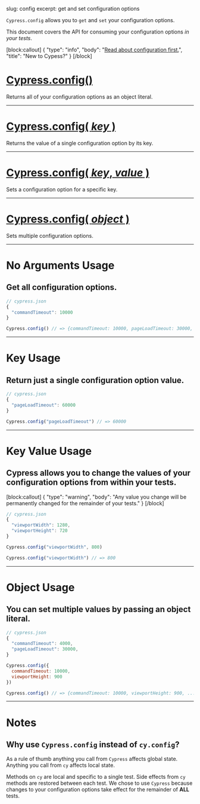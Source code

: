 slug: config
excerpt: get and set configuration options

`Cypress.config` allows you to `get` and `set` your configuration options.

This document covers the API for consuming your configuration options *in your tests*.


[block:callout]
{
  "type": "info",
  "body": "[Read about configuration first.](https://on.cypress.io/guides/configuration)",
  "title": "New to Cypess?"
}
[/block]

# [Cypress.config()](#section-no-arguments-usage)

Returns all of your configuration options as an object literal.

***

# [Cypress.config( *key* )](#section-key-usage)

Returns the value of a single configuration option by its key.

***

# [Cypress.config( *key*, *value* )](#section-key-value-usage)

Sets a configuration option for a specific key.

***

# [Cypress.config( *object* )](#section-object-usage)

Sets multiple configuration options.

***

# No Arguments Usage

## Get all configuration options.

```javascript
// cypress.json
{
  "commandTimeout": 10000
}
```

```javascript
Cypress.config() // => {commandTimeout: 10000, pageLoadTimeout: 30000, ...}
```

***

# Key Usage

## Return just a single configuration option value.

```javascript
// cypress.json
{
  "pageLoadTimeout": 60000
}
```

```javascript
Cypress.config("pageLoadTimeout") // => 60000
```

***

# Key Value Usage

## Cypress allows you to change the values of your configuration options from within your tests.

[block:callout]
{
  "type": "warning",
  "body": "Any value you change will be permanently changed for the remainder of your tests."
}
[/block]

```javascript
// cypress.json
{
  "viewportWidth": 1280,
  "viewportHeight": 720
}
```

```javascript
Cypress.config("viewportWidth", 800)

Cypress.config("viewportWidth") // => 800
```

***

# Object Usage

## You can set multiple values by passing an object literal.

```javascript
// cypress.json
{
  "commandTimeout": 4000,
  "pageLoadTimeout": 30000,
}
```

```javascript
Cypress.config({
  commandTimeout: 10000,
  viewportHeight: 900
})

Cypress.config() // => {commandTimeout: 10000, viewportHeight: 900, ...}
```

***

# Notes

## Why use `Cypress.config` instead of `cy.config`?

As a rule of thumb anything you call from `Cypress` affects global state. Anything you call from `cy` affects local state.

Methods on `cy` are local and specific to a single test. Side effects from `cy` methods are restored between each test. We chose to use `Cypress` because changes to your configuration options take effect for the remainder of **ALL** tests.